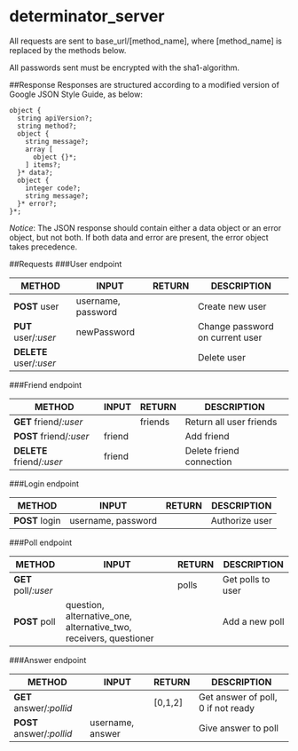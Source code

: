 # determinator_server
All requests are sent to base_url/[method_name], where [method_name] is replaced by the methods below.

All passwords sent must be encrypted with the sha1-algorithm.


##Response
Responses are structured according to a modified version of Google JSON Style Guide, as below:

```
object {
  string apiVersion?;
  string method?;
  object {
    string message?;
    array [
      object {}*;
    ] items?;
  }* data?;
  object {
    integer code?;
    string message?;
  }* error?;
}*;
```

*Notice*: The JSON response should contain either a data object or an error object, but not both. If both data and error are present, the error object takes precedence.

##Requests
###User endpoint

| METHOD        | INPUT       | RETURN        | DESCRIPTION   |   
| ------------- |-------------| ------------- | ------------- |
|**POST** user  |username, password| |  Create new user|
|**PUT** user/*:user* |newPassword |   |Change password on current user | 
|**DELETE** user/*:user* |         |   |Delete user|

###Friend endpoint

| METHOD        | INPUT       | RETURN        | DESCRIPTION   |   
| ------------- |-------------| ------------- | ------------- |
|**GET** friend/*:user* | | friends |  Return all user friends|
|**POST** friend/*:user* | friend |   | Add friend | 
|**DELETE** friend/*:user* |friend|   |Delete friend connection|
	
###Login endpoint

| METHOD        | INPUT       | RETURN        | DESCRIPTION   |   
| ------------- |-------------| ------------- | ------------- |
|**POST** login |username, password |  |  Authorize user|

###Poll endpoint

| METHOD        | INPUT       | RETURN        | DESCRIPTION   |   
| ------------- |-------------| ------------- | ------------- |
|**GET** poll/*:user* | | polls |  Get polls to user|
|**POST** poll | question, alternative_one, alternative_two, receivers, questioner |   | Add a new poll | 

###Answer endpoint

| METHOD        | INPUT       | RETURN        | DESCRIPTION   |   
| ------------- |-------------| ------------- | ------------- |
|**GET** answer/*:pollid* | | [0,1,2] |  Get answer of poll, 0 if not ready |
|**POST** answer/*:pollid* | username, answer |   | Give answer to poll
